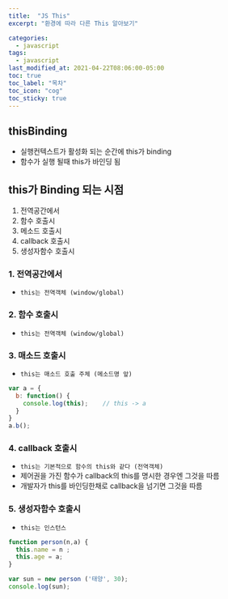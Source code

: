 ```yaml
---
title:  "JS This"
excerpt: "환경에 따라 다른 This 알아보기"

categories:
  - javascript
tags:
  - javascript
last_modified_at: 2021-04-22T08:06:00-05:00
toc: true
toc_label: "목차"
toc_icon: "cog"
toc_sticky: true
---
```


## thisBinding
- 실행컨텍스트가 활성화 되는 순간에 this가 binding
- 함수가 실행 될때 this가 바인딩 됨

## this가 Binding 되는 시점
1. 전역공간에서
2. 함수 호출시
3. 메소드 호출시
4. callback 호출시
5. 생성자함수 호출시

### 1. 전역공간에서
- `this는 전역객체 (window/global)`

### 2. 함수 호출시
- `this는 전역객체 (window/global)`

### 3. 매소드 호출시
- `this는 매소드 호출 주체 (메소드명 앞)`  

```javascript
var a = {
  b: function() {
    console.log(this);    // this -> a
  }
}
a.b();
```

### 4. callback 호출시
- `this는 기본적으로 함수의 this와 같다 (전역객체)`
- 제어권을 가진 함수가 callback의 this를 명시한 경우엔 그것을 따름
- 개발자가 this를 바인딩한채로 callback을 넘기면 그것을 따름

### 5. 생성자함수 호출시
- `this는 인스턴스`  

```javascript
function person(n,a) {
  this.name = n ;
  this.age = a;
}

var sun = new person ('태양', 30);
console.log(sun);
```

